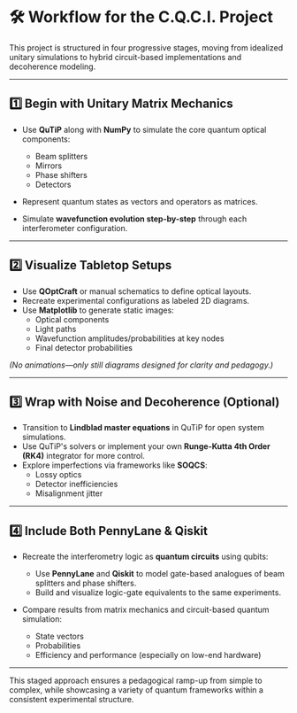 # 🛠️ Workflow for the C.Q.C.I. Project

This project is structured in four progressive stages, moving from idealized unitary simulations to hybrid circuit-based implementations and decoherence modeling.

---

## 1️⃣ Begin with Unitary Matrix Mechanics

- Use **QuTiP** along with **NumPy** to simulate the core quantum optical components:
  - Beam splitters
  - Mirrors
  - Phase shifters
  - Detectors

- Represent quantum states as vectors and operators as matrices.
- Simulate **wavefunction evolution step-by-step** through each interferometer configuration.

---

## 2️⃣ Visualize Tabletop Setups

- Use **QOptCraft** or manual schematics to define optical layouts.
- Recreate experimental configurations as labeled 2D diagrams.
- Use **Matplotlib** to generate static images:
  - Optical components
  - Light paths
  - Wavefunction amplitudes/probabilities at key nodes
  - Final detector probabilities

*(No animations—only still diagrams designed for clarity and pedagogy.)*

---

## 3️⃣ Wrap with Noise and Decoherence (Optional)

- Transition to **Lindblad master equations** in QuTiP for open system simulations.
- Use QuTiP's solvers or implement your own **Runge-Kutta 4th Order (RK4)** integrator for more control.
- Explore imperfections via frameworks like **SOQCS**:
  - Lossy optics
  - Detector inefficiencies
  - Misalignment jitter

---

## 4️⃣ Include Both PennyLane & Qiskit

- Recreate the interferometry logic as **quantum circuits** using qubits:
  - Use **PennyLane** and **Qiskit** to model gate-based analogues of beam splitters and phase shifters.
  - Build and visualize logic-gate equivalents to the same experiments.

- Compare results from matrix mechanics and circuit-based quantum simulation:
  - State vectors
  - Probabilities
  - Efficiency and performance (especially on low-end hardware)

---

This staged approach ensures a pedagogical ramp-up from simple to complex, while showcasing a variety of quantum frameworks within a consistent experimental structure.
